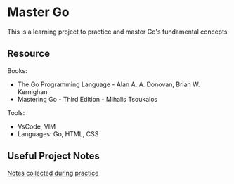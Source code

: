# Master Go 

This is a learning project to practice and master Go's fundamental concepts

## Resource  

Books:  
- The Go Programming Language -  Alan A. A. Donovan, Brian W. Kernighan
- Mastering Go - Third Edition - Mihalis Tsoukalos

Tools:  
- VsCode, VIM  
- Languages: Go, HTML, CSS

## Useful Project Notes 
[Notes collected during practice](./Notes.md)